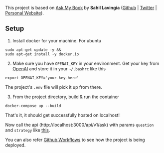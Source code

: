 This project is based on [Ask My Book](https://github.com/slavingia/askmybook/) by **Sahil Lavingia** ([Github](https://github.com/slavingia) | [Twitter](https://sahillavingia.com/) | [Personal Website](https://sahillavingia.com/)).

## Setup
1. Install docker for your machine. For ubuntu
```
sudo apt-get update -y &&
sudo apt-get install -y docker.io
```
2. Make sure you have `OPENAI_KEY` in your environment. Get your key from [OpenAI](https://platform.openai.com/account/api-keys) and store it in your `~/.bashrc` like this

```
export OPENAI_KEY='your-key-here'
```
The project's `.env` file will pick it up from there.

3. From the project directory, build & run the container
```
docker-compose up --build
```

That's it, it should get successfully hosted on localhost!

Now call the api (http://localhost:3000/api/v1/ask) with params `question` and `strategy` like [this](http://localhost:3000/api/v1/ask?question=Who%20are%20you?&strategy=sahils_strategy_ruby).

You can also refer [Github Workflows](https://github.com/bhamshu/ask_sahil/tree/master/.github/workflows) to see how the project is being deployed.
